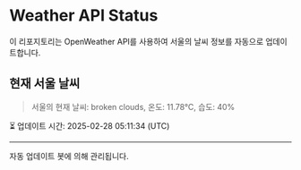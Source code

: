 
# Weather API Status

이 리포지토리는 OpenWeather API를 사용하여 서울의 날씨 정보를 자동으로 업데이트합니다.

## 현재 서울 날씨
> 서울의 현재 날씨: broken clouds, 온도: 11.78°C, 습도: 40%

⏳ 업데이트 시간: 2025-02-28 05:11:34 (UTC)

---
자동 업데이트 봇에 의해 관리됩니다.
